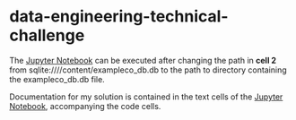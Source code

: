 # data-engineering-technical-challenge

The [Jupyter Notebook](https://github.com/kkkoech/data-engineering-technical-challenge/blob/main/Data_Engineering_Technical_Challenge.ipynb) can be executed after changing the path in **cell 2** from sqlite:////content/exampleco_db.db to the path to directory containing the exampleco_db.db file.

Documentation for my solution is contained in the text cells of the [Jupyter Notebook](https://github.com/kkkoech/data-engineering-technical-challenge/blob/main/Data_Engineering_Technical_Challenge.ipynb), accompanying the code cells. 
